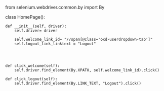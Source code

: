 from selenium.webdriver.common.by import By

class HomePage():

    def __init__(self, driver):
        self.driver= driver

        self.welcome_link_id= "//span[@class='oxd-userdropdown-tab']"
        self.logout_link_linktext = "Logout"




    def click_welcome(self):
        self.driver.find_element(By.XPATH, self.welcome_link_id).click()

    def click_logout(self):
        self.driver.find_element(By.LINK_TEXT, "Logout").click()
